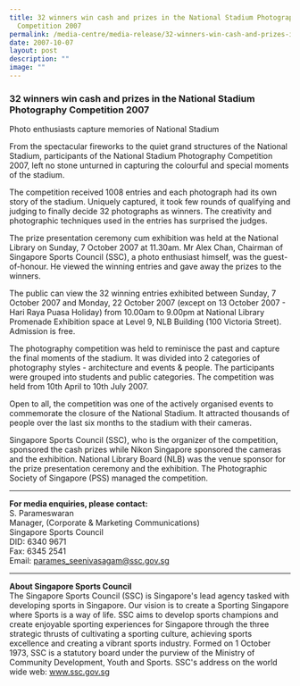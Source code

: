 ```yaml
---
title: 32 winners win cash and prizes in the National Stadium Photography
  Competition 2007
permalink: /media-centre/media-release/32-winners-win-cash-and-prizes-in-the-national-stadium-photography/
date: 2007-10-07
layout: post
description: ""
image: ""
---
```

### **32 winners win cash and prizes in the National Stadium Photography Competition 2007**

Photo enthusiasts capture memories of National Stadium

From the spectacular fireworks to the quiet grand structures of the National Stadium, participants of the National Stadium Photography Competition 2007, left no stone unturned in capturing the colourful and special moments of the stadium.

The competition received 1008 entries and each photograph had its own story of the stadium. Uniquely captured, it took few rounds of qualifying and judging to finally decide 32 photographs as winners. The creativity and photographic techniques used in the entries has surprised the judges.

The prize presentation ceremony cum exhibition was held at the National Library on Sunday, 7 October 2007 at 11.30am. Mr Alex Chan, Chairman of Singapore Sports Council (SSC), a photo enthusiast himself, was the guest-of-honour. He viewed the winning entries and gave away the prizes to the winners.

The public can view the 32 winning entries exhibited between Sunday, 7 October 2007 and Monday, 22 October 2007 (except on 13 October 2007 - Hari Raya Puasa Holiday) from 10.00am to 9.00pm at National Library Promenade Exhibition space at Level 9, NLB Building (100 Victoria Street). Admission is free.

The photography competition was held to reminisce the past and capture the final moments of the stadium. It was divided into 2 categories of photography styles - architecture and events & people. The participants were grouped into students and public categories. The competition was held from 10th April to 10th July 2007.

Open to all, the competition was one of the actively organised events to commemorate the closure of the National Stadium. It attracted thousands of people over the last six months to the stadium with their cameras.

Singapore Sports Council (SSC), who is the organizer of the competition, sponsored the cash prizes while Nikon Singapore sponsored the cameras and the exhibition. National Library Board (NLB) was the venue sponsor for the prize presentation ceremony and the exhibition. The Photographic Society of Singapore (PSS) managed the competition.

---

**For media enquiries, please contact:**
<br>
S. Parameswaran
<br>
Manager, (Corporate & Marketing Communications)
<br>
Singapore Sports Council
<br>
DID: 6340 9671
<br>
Fax: 6345 2541
<br>
Email: [parames_seenivasagam@ssc.gov.sg](mailto:parames_seenivasagam@ssc.gov.sg)


---

**About Singapore Sports Council**
<br>
The Singapore Sports Council (SSC) is Singapore's lead agency tasked with developing sports in Singapore. Our vision is to create a Sporting Singapore where Sports is a way of life. SSC aims to develop sports champions and create enjoyable sporting experiences for Singapore through the three strategic thrusts of cultivating a sporting culture, achieving sports excellence and creating a vibrant sports industry. Formed on 1 October 1973, SSC is a statutory board under the purview of the Ministry of Community Development, Youth and Sports. SSC's address on the world wide web: www.ssc.gov.sg